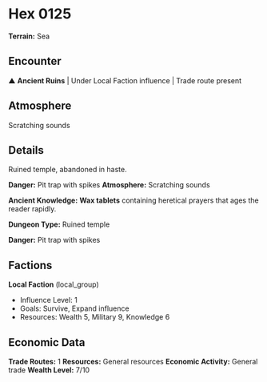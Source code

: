 # Hex 0125

**Terrain:** Sea

## Encounter
▲ **Ancient Ruins** | Under Local Faction influence | Trade route present

## Atmosphere
Scratching sounds

## Details
Ruined temple, abandoned in haste.

**Danger:** Pit trap with spikes
**Atmosphere:** Scratching sounds


**Ancient Knowledge:** **Wax tablets** containing heretical prayers that ages the reader rapidly.

**Dungeon Type:** Ruined temple

**Danger:** Pit trap with spikes

## Factions
**Local Faction** (local_group)
- Influence Level: 1
- Goals: Survive, Expand influence
- Resources: Wealth 5, Military 9, Knowledge 6

## Economic Data
**Trade Routes:** 1
**Resources:** General resources
**Economic Activity:** General trade
**Wealth Level:** 7/10
